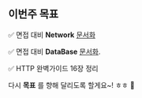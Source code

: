 ## 이번주 목표

:white_check_mark: 면접 대비 **Network** [문서화](https://github.com/huisam/interview/commit/1846411f64651fd46091405cff3cd14f74cc4960)  

:white_check_mark: 면접 대비 **DataBase** [문서화](https://github.com/huisam/interview/commit/dc60e2b03b2f3aaf0618c20cd8f7c40053601c6f). 

:white_check_mark: HTTP 완벽가이드 16장 정리

다시 **목표** 를 향해 달리도록 할게요~! ㅎㅎ :runner:

